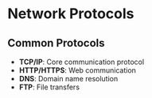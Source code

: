 # Network Protocols

## Common Protocols
- **TCP/IP**: Core communication protocol
- **HTTP/HTTPS**: Web communication
- **DNS**: Domain name resolution
- **FTP**: File transfers